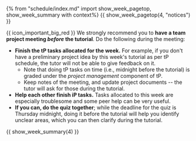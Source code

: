 {% from "schedule/index.md" import show_week_pagetop, show_week_summary with context%}
{{ show_week_pagetop(4, "notices") }}

<box dismissible>

{{ icon_important_big_red }} We strongly recommend you to **have a team project meeting _before_ the tutorial**. Do the following during the meeting:
* **Finish the tP tasks allocated for the week.** For example, if you don't have a preliminary project idea by this week's tutorial as per tP schedule, the tutor will not be able to give feedback on it.
  * Note that doing tP tasks on time (i.e., midnight before the tutorial) is graded under the _project management_ component of tP. 
  * Keep notes of the meeting, and update project documents -- the tutor will ask for those during the tutorial.
* **Help each other finish iP tasks.** Tasks allocated to this week are especially troublesome and some peer help can be very useful.
* **If you can, do the quiz together**; while the deadline for the quiz is Thursday midnight, doing it before the tutorial will help you identify unclear areas, which you can then clarify during the tutorial.

</box>

{{ show_week_summary(4) }}
